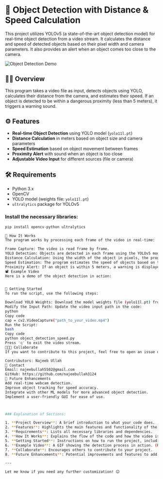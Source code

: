 # 🚗 Object Detection with Distance & Speed Calculation

This project utilizes YOLOv5 (a state-of-the-art object detection model) for real-time object detection from a video stream. It calculates the distance and speed of detected objects based on their pixel width and camera parameters. It also provides an alert when an object comes too close to the camera.

![Object Detection Demo](https://media.giphy.com/media/3o7btNq0nRclXyOM3O/giphy.gif)

## 🧑‍💻 Overview

This program takes a video file as input, detects objects using YOLO, calculates their distance from the camera, and estimates their speed. If an object is detected to be within a dangerous proximity (less than 5 meters), it triggers a warning sound. 

## ⚙️ Features

- **Real-time Object Detection** using YOLO model (`yolo11l.pt`)
- **Distance Calculation** in meters based on object size and camera parameters
- **Speed Estimation** based on object movement between frames
- **Proximity Alert** with sound when an object is too close
- **Adjustable Video Input** for different sources (file or camera)

## 🛠️ Requirements

- Python 3.x
- OpenCV
- YOLO model (weights file: `yolo11l.pt`)
- `ultralytics` package for YOLOv5

### Install the necessary libraries:
```bash
pip install opencv-python ultralytics

🎥 How It Works
The program works by processing each frame of the video in real-time:

Frame Capture: The video is read frame by frame.
YOLO Detection: Objects are detected in each frame using the YOLOv5 model.
Distance Calculation: Using the width of the object in pixels, the program calculates the real-world distance.
Speed Estimation: The program estimates the speed of objects based on the change in position between consecutive frames.
Proximity Alert: If an object is within 5 meters, a warning is displayed and a sound alert is triggered.
📽️ Example Video
Here is a demo of the object detection in action:


🏁 Getting Started
To run the script, use the following steps:

Download YOLO Weights: Download the model weights file (yolo11l.pt) from the official YOLO repository or your preferred model source.
Modify the Input Path: Update the video input path in the code:
python
Copy code
cap = cv2.VideoCapture("path_to_your_video.mp4")
Run the Script:
bash
Copy code
python object_detection_speed.py
Press 'q' to exit the video stream.
🧑‍🤝‍🧑 Collaborate
If you want to contribute to this project, feel free to open an issue or submit a pull request.

Contributors: Najeeb Ullah
💬 Contact
Email: najeebullah5502@gmail.com
GitHub: https://github.com/najeebullah3124
🚀 Future Enhancements
Add real-time webcam detection.
Improve object tracking for speed accuracy.
Integrate with other ML models for more advanced object detection.
Implement a user-friendly GUI for ease of use.



### Explanation of Sections:

1. **Project Overview**: A brief introduction to what your code does.
2. **Features**: Highlights the main features and functionality of the project.
3. **Requirements**: Lists all necessary libraries and dependencies.
4. **How It Works**: Explains the flow of the code and how the video is processed.
5. **Getting Started**: Instructions on how to run the project, including installing dependencies and running the script.
6. **Example Video**: A GIF showing the detection process in action. (Replace the links with your actual GIF or demo).
7. **Collaborate**: Encourages others to contribute to your project.
8. **Future Enhancements**: Potential improvements and features to add in the future.

---

Let me know if you need any further customization! 😊
